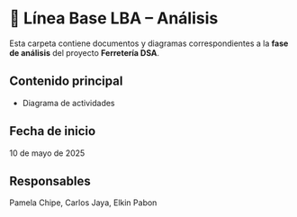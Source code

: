 # 📂 Línea Base LBA – Análisis

Esta carpeta contiene documentos y diagramas correspondientes a la **fase de análisis** del proyecto **Ferretería DSA**.

## Contenido principal
- Diagrama de actividades

## Fecha de inicio
10 de mayo de 2025

## Responsables
Pamela Chipe, Carlos Jaya, Elkin Pabon
